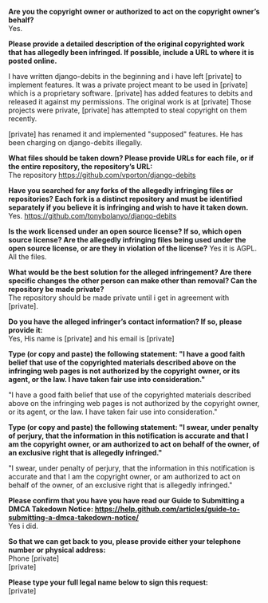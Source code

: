 **Are you the copyright owner or authorized to act on the copyright owner’s behalf?**   
Yes.

**Please provide a detailed description of the original copyrighted work that has allegedly been infringed. If possible, include a URL to where it is posted online.**

I have written django-debits in the beginning and i have left [private] to implement 
features. It was a private project meant to be used in [private] 
which is a proprietary software. [private] has added features to debits and released it against my permissions. The original work is at [private] Those projects were private, [private] has attempted to steal 
copyright on them recently.

[private] has renamed it and implemented "supposed" features. He has been charging on django-debits illegally.

**What files should be taken down? Please provide URLs for each file, or if the entire repository, the repository’s URL:**   
The repository https://github.com/vporton/django-debits

**Have you searched for any forks of the allegedly infringing files or repositories? Each fork is a distinct repository and must be identified separately if you believe it is infringing and wish to have it taken down.** Yes.  https://github.com/tonybolanyo/django-debits

**Is the work licensed under an open source license? If so, which open source license? Are the allegedly infringing files being used under the open source license, or are they in violation of the license?** Yes it is AGPL. All the files.

**What would be the best solution for the alleged infringement? Are there specific changes the other person can make other than removal? Can the repository be made private?**   
The repository should be made private until i get in agreement with [private].

**Do you have the alleged infringer’s contact information? If so, please provide it:**   
Yes, His name is [private] and his email is [private]

**Type (or copy and paste) the following statement: "I have a good faith belief that use of the copyrighted materials described above on the infringing web pages is not authorized by the copyright owner, or its agent, or the law. I have taken fair use into consideration."**

"I have a good faith belief that use of the copyrighted materials described above on the infringing web pages is not authorized by the copyright owner, or its agent, or the law. I have taken fair use into consideration."

**Type (or copy and paste) the following statement: "I swear, under penalty of perjury, that the information in this notification is accurate and that I am the copyright owner, or am authorized to act on behalf of the owner, of an exclusive right that is allegedly infringed."**

"I swear, under penalty of perjury, that the information in this notification is accurate and that I am the copyright owner, or am authorized to act on behalf of the owner, of an exclusive right that is allegedly infringed."

**Please confirm that you have you have read our Guide to Submitting a DMCA Takedown Notice: https://help.github.com/articles/guide-to-submitting-a-dmca-takedown-notice/**   
Yes i did.

**So that we can get back to you, please provide either your telephone number or physical address:**   
Phone [private]  
[private]

**Please type your full legal name below to sign this request:**   
[private]

